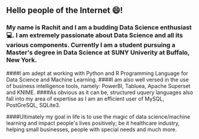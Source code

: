 ## Hello people of the Internet 😄!

### My name is Rachit and I am a budding Data Science enthusiast 💻. I am extremely passionate about Data Science and all its various components. Currently I am a student pursuing a Master's degree in Data Science at SUNY Univerity at Buffalo, New York.

####I am adept at working with Python and R Programming Language for Data Science and Machine Learning. 
####I am also well versed in the use of business intelligence tools, namely: PowerBI, Tabluea, Apache Superset and KNIME.
####As obvious as it can be, structured uquery languages also fall into my area of expertise as I am an efficient user of MySQL, PostGreSQL, SQLite3.

####Ultimately my goal in life is to use the magic of data science/machine learning and impact people's lives positively; be it healthcare industry, helping small businesses, people with special needs and much more.  
<!--
**rachitm7007/rachitm7007** is a ✨ _special_ ✨ repository because its `README.md` (this file) appears on your GitHub profile.

Here are some ideas to get you started:

- 🔭 I’m currently working on ...
- 🌱 I’m currently learning ...
- 👯 I’m looking to collaborate on ...
- 🤔 I’m looking for help with ...
- 💬 Ask me about ...
- 📫 How to reach me: ...
- 😄 Pronouns: ...
- ⚡ Fun fact: ...
-->

